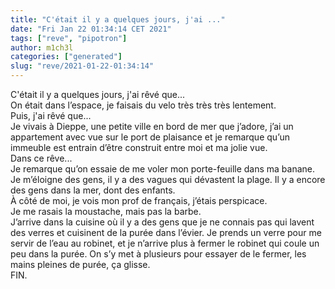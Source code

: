 ```yaml
---
title: "C'était il y a quelques jours, j'ai ..."
date: "Fri Jan 22 01:34:14 CET 2021"
tags: ["reve", "pipotron"]
author: m1ch3l
categories: ["generated"]
slug: "reve/2021-01-22-01:34:14"
---
```


C'était il y a quelques jours, j'ai rêvé que...<br>
On était dans l’espace, je faisais du velo très très très lentement.<br>
Puis, j'ai rêvé que...<br>
Je vivais à Dieppe, une petite ville en bord de mer que j’adore, j’ai un appartement avec vue sur le port de plaisance et je remarque qu’un immeuble est entrain d’être construit entre moi et ma jolie vue.<br>
Dans ce rêve...<br>
Je remarque qu’on essaie de me voler mon porte-feuille dans ma banane. Je m’éloigne des gens, il y a des vagues qui dévastent la plage. Il y a encore des gens dans la mer, dont des enfants.<br>
À côté de moi, je vois mon prof de français, j’étais perspicace.<br>
Je me rasais la moustache, mais pas la barbe.<br>
J’arrive dans la cuisine où il y a des gens que je ne connais pas qui lavent des verres et cuisinent de la purée dans l’évier. Je prends un verre pour me servir de l’eau au robinet, et je n’arrive plus à fermer le robinet qui coule un peu dans la purée. On s’y met à plusieurs pour essayer de le fermer, les mains pleines de purée, ça glisse.<br>
FIN.<br>
